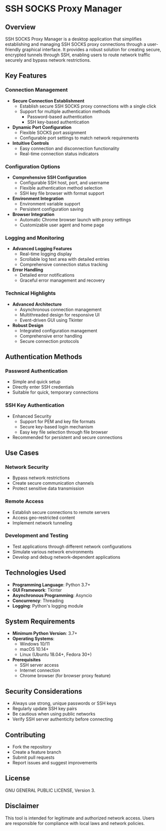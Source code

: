 # SSH SOCKS Proxy Manager

## Overview

SSH SOCKS Proxy Manager is a desktop application that simplifies establishing and managing SSH SOCKS proxy connections through a user-friendly graphical interface. It provides a robust solution for creating secure, encrypted tunnels through SSH, enabling users to route network traffic securely and bypass network restrictions.

## Key Features

### Connection Management
- **Secure Connection Establishment**
  - Establish secure SSH SOCKS proxy connections with a single click
  - Support for multiple authentication methods
    - Password-based authentication
    - SSH key-based authentication
- **Dynamic Port Configuration**
  - Flexible SOCKS port assignment
  - Configurable port settings to match network requirements
- **Intuitive Controls**
  - Easy connection and disconnection functionality
  - Real-time connection status indicators

### Configuration Options
- **Comprehensive SSH Configuration**
  - Configurable SSH host, port, and username
  - Flexible authentication method selection
  - SSH key file browser with format support
- **Environment Integration**
  - Environment variable support
  - Persistent configuration saving
- **Browser Integration**
  - Automatic Chrome browser launch with proxy settings
  - Customizable user agent and home page

### Logging and Monitoring
- **Advanced Logging Features**
  - Real-time logging display
  - Scrollable log text area with detailed entries
  - Comprehensive connection status tracking
- **Error Handling**
  - Detailed error notifications
  - Graceful error management and recovery

### Technical Highlights
- **Advanced Architecture**
  - Asynchronous connection management
  - Multithreaded design for responsive UI
  - Event-driven GUI using Tkinter
- **Robust Design**
  - Integrated configuration management
  - Comprehensive error handling
  - Secure connection protocols

## Authentication Methods

### Password Authentication
- Simple and quick setup
- Directly enter SSH credentials
- Suitable for quick, temporary connections

### SSH Key Authentication
- Enhanced Security
  - Support for PEM and key file formats
  - Secure key-based login mechanism
  - Easy key file selection through file browser
- Recommended for persistent and secure connections

## Use Cases

### Network Security
- Bypass network restrictions
- Create secure communication channels
- Protect sensitive data transmission

### Remote Access
- Establish secure connections to remote servers
- Access geo-restricted content
- Implement network tunneling

### Development and Testing
- Test applications through different network configurations
- Simulate various network environments
- Develop and debug network-dependent applications

## Technologies Used
- **Programming Language**: Python 3.7+
- **GUI Framework**: Tkinter
- **Asynchronous Programming**: Asyncio
- **Concurrency**: Threading
- **Logging**: Python's logging module

## System Requirements
- **Minimum Python Version**: 3.7+
- **Operating Systems**: 
  - Windows 10/11
  - macOS 10.14+
  - Linux (Ubuntu 18.04+, Fedora 30+)
- **Prerequisites**
  - SSH server access
  - Internet connection
  - Chrome browser (for browser proxy feature)

## Security Considerations
- Always use strong, unique passwords or SSH keys
- Regularly update SSH key pairs
- Be cautious when using public networks
- Verify SSH server authenticity before connecting

## Contributing
- Fork the repository
- Create a feature branch
- Submit pull requests
- Report issues and suggest improvements

## License
GNU GENERAL PUBLIC LICENSE, Version 3.

## Disclaimer
This tool is intended for legitimate and authorized network access. Users are responsible for compliance with local laws and network policies.